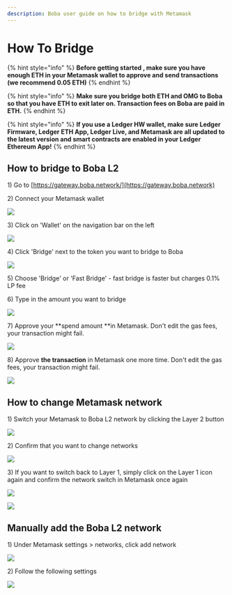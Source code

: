 ```yaml
---
description: Boba user guide on how to bridge with Metamask
---
```


# How To Bridge

{% hint style="info" %}
**Before getting started , make sure you have enough ETH in your Metamask wallet to approve and send transactions (we recommend 0.05 ETH)**
{% endhint %}

{% hint style="info" %}
**Make sure you bridge both ETH and OMG to Boba so that you have ETH to exit later on. Transaction fees on Boba are paid in ETH.**
{% endhint %}

{% hint style="info" %}
**If you use a Ledger HW wallet, make sure Ledger Firmware, Ledger ETH App, Ledger Live, and Metamask are all updated to the latest version and smart contracts are enabled in your Ledger Ethereum App!**
{% endhint %}

## How to bridge to Boba L2

1\) Go to [https://gateway.boba.network/](https://gateway.boba.network)

2\) Connect your Metamask wallet&#x20;

![](../.gitbook/assets/screen-shot-2021-09-26-at-15.00.09.png)

3\) Click on 'Wallet' on the navigation bar on the left&#x20;

![](../.gitbook/assets/screen-shot-2021-09-26-at-15.04.54.png)

4\) Click 'Bridge' next to the token you want to bridge to Boba&#x20;

![](../.gitbook/assets/screen-shot-2021-09-26-at-15.06.21.png)

5\) Choose 'Bridge' or 'Fast Bridge' - fast bridge is faster but charges 0.1% LP fee&#x20;

6\) Type in the amount you want to bridge

![](../.gitbook/assets/screen-shot-2021-09-26-at-15.07.32.png)

7\) Approve your **spend amount **in Metamask. Don't edit the gas fees, your transaction might fail.

![](../.gitbook/assets/screen-shot-2021-09-26-at-15.09.45.png)

8\) Approve **the transaction** in Metamask one more time. Don't edit the gas fees, your transaction might fail.

![](<../.gitbook/assets/image (9).png>)

## How to change Metamask network

1\) Switch your Metamask to Boba L2 network by clicking the Layer 2 button

![](../.gitbook/assets/screen-shot-2021-09-26-at-15.11.49.png)

2\) Confirm that you want to change networks

![](../.gitbook/assets/screen-shot-2021-09-26-at-15.13.13.png)

3\) If you want to switch back to Layer 1, simply click on the Layer 1 icon again and confirm the network switch in Metamask once again

![](../.gitbook/assets/screen-shot-2021-09-26-at-15.14.21.png)

![](../.gitbook/assets/screen-shot-2021-09-26-at-15.15.19.png)

## Manually add the Boba L2 network

1\) Under Metamask settings > networks, click add network

![](../.gitbook/assets/screen-shot-2021-09-26-at-15.16.29.png)

2\) Follow the following settings

![](<../.gitbook/assets/image (10).png>)
